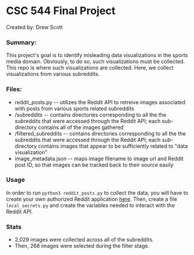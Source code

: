 # CSC 544 Final Project

Created by: Drew Scott

### Summary:

This project's goal is to identify misleading data visualizations in the sports media domain. Obviously, to do so, such visualizations must be collected. This repo is where such visualizations are collected. Here, we collect visualizations from various subreddits.

### Files:
* reddit_posts.py -- utilizes the Reddit API to retreive images associated with posts from various sports related subreddits
* /subreddits -- contains directories corresponding to all the the subreddits that were accessed through the Reddit API; each sub-directory contains all of the images gathered
* /filtered_subreddits -- contains directories corresponding to all the the subreddits that were accessed through the Reddit API; each sub-directory contains images that appear to be sufficiently related to "data visualization"
* image_metadata.json -- maps image filename to image url and Reddit post ID, so that images can be tracked back to their source easily

### Usage

In order to run ```python3 reddit_posts.py``` to collect the data, you will have to create your own authorized Reddit application [here](https://www.reddit.com/prefs/apps). Then, create a file ```local_secrets.py``` and create the variables needed to interact with the Reddit API.

### Stats

* 2,029 images were collected across all of the subreddits.
* Then, 268 images were selected during the filter stage.
